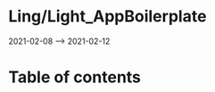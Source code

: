 Ling/Light_AppBoilerplate
================
2021-02-08 --> 2021-02-12




Table of contents
===========





